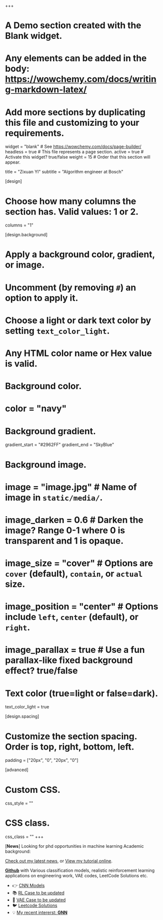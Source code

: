 +++
# A Demo section created with the Blank widget.
# Any elements can be added in the body: https://wowchemy.com/docs/writing-markdown-latex/
# Add more sections by duplicating this file and customizing to your requirements.

widget = "blank"  # See https://wowchemy.com/docs/page-builder/
headless = true  # This file represents a page section.
active = true  # Activate this widget? true/false
weight = 15  # Order that this section will appear.

title = "Zixuan YI"
subtitle = "Algorithm engineer at Bosch"

[design]
  # Choose how many columns the section has. Valid values: 1 or 2.
  columns = "1"

[design.background]
  # Apply a background color, gradient, or image.
  #   Uncomment (by removing `#`) an option to apply it.
  #   Choose a light or dark text color by setting `text_color_light`.
  #   Any HTML color name or Hex value is valid.

  # Background color.
  # color = "navy"
  
  # Background gradient.
  gradient_start = "#2962FF"
  gradient_end = "SkyBlue"
  
  # Background image.
  # image = "image.jpg"  # Name of image in `static/media/`.
  # image_darken = 0.6  # Darken the image? Range 0-1 where 0 is transparent and 1 is opaque.
  # image_size = "cover"  #  Options are `cover` (default), `contain`, or `actual` size.
  # image_position = "center"  # Options include `left`, `center` (default), or `right`.
  # image_parallax = true  # Use a fun parallax-like fixed background effect? true/false
  
  # Text color (true=light or false=dark).
  text_color_light = true

[design.spacing]
  # Customize the section spacing. Order is top, right, bottom, left.
  padding = ["20px", "0", "20px", "0"]

[advanced]
 # Custom CSS. 
 css_style = ""
 
 # CSS class.
 css_class = ""
+++

[**News**] Looking for phd opportunities in machine learning
Academic background:

[Check out my latest news](link: '#post'), or [View my tutorial online](https://wowchemy.com/user-stories/).

[**Github**](https://github.com/ZixuanMLAlgo) with Various classification models, realistic reinforcement learning applications on engineering work, VAE codes, LeetCode Solutions etc.

- 👉 [CNN Models](https://github.com/ZixuanMLAlgo/Image_Classificatin_Models)
- 📚 [RL Case to be updated](https://wowchemy.com/docs/)
- 💬 [VAE Case to be updated](https://discord.gg/z8wNYzb)
- 🐦 [Leetcode Solutions](https://github.com/ZixuanMLAlgo/LeetCode-Solution)
- 💡 [My recent intererst: **GNN**](https://github.com/ZixuanMLAlgo/graph_nets)

